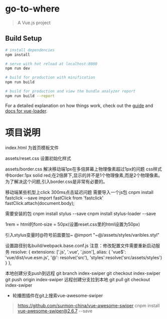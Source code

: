 # go-to-where

> A Vue.js project

## Build Setup

``` bash
# install dependencies
npm install

# serve with hot reload at localhost:8080
npm run dev

# build for production with minification
npm run build

# build for production and view the bundle analyzer report
npm run build --report
```

For a detailed explanation on how things work, check out the [guide](http://vuejs-templates.github.io/webpack/) and [docs for vue-loader](http://vuejs.github.io/vue-loader).

# 项目说明
index.html 为首页模板文件

assets/reset.css 设置初始化样式

assets/border.css 解决移动端1px在多倍屏幕上物理像素超过1px的问题
css样式中border:1px solid red;在2倍屏下,显示的并不是1个物理像素,而是2个物理像素。为了解决这个问题,引入border.css是非常有必要的。

移动端某些机型上click 300ms点击延迟问题 需要导入一个js包
 cnpm install fastclick --save
import fastClick from 'fastclick'
fastClick.attach(document.body);

需要安装的包
cnpm install stylus --save
cnpm install stylus-loader --save

1rem = html的font-size = 50px(设置reset.css里的html设置为50px)

引入stylus变量时@符号前面要加~
@import "~@/assets/styles/varibles.styl"

设置路径别名build/webpack.base.conf.js
注意：修改配置文件需要重新启动服务
resolve: {
    extensions: ['.js', '.vue', '.json'],
    alias: {
      'vue$': 'vue/dist/vue.esm.js',
      '@': resolve('src'),
      'styles':resolve('src/assets/styles')
    }
  },

本地创建分支push到远程
git branch index-swiper
git checkout index-swiper
git push origin index-swiper
远程创建分支拉到本地
git pull
git checkout index-swiper

- 轮播图插件在git上搜索vue-awesome-swiper
> https://github.com/surmon-china/vue-awesome-swiper
cnpm install vue-awesome-swiper@2.6.7 --save
